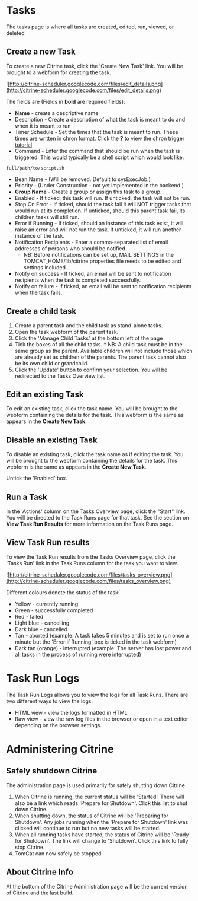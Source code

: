 

# Tasks #
The tasks page is where all tasks are created, edited, run, viewed, or deleted

## Create a new Task ##

To create a new Citrine task, click the 'Create New Task' link. You will be brought to a webform for creating the task.

![http://citrine-scheduler.googlecode.com/files/edit_details.png](http://citrine-scheduler.googlecode.com/files/edit_details.png)

The fields are (Fields in **bold** are required fields):
  * **Name** - create a descriptive name
  * Description - Create a description of what the task is meant to do and when it is meant to run
  * Timer Schedule - Set the times that the task is meant to run. These times are written in chron format. Click the **?** to view the [chron trigger tutorial](http://www.quartz-scheduler.org/docs/tutorials/crontrigger.html)
  * Command - Enter the command that should be run when the task is triggered. This would typically be a shell script which would look like:
```
full/path/to/script.sh
```
  * Bean Name - (Will be removed. Default to sysExecJob.)
  * Priority - (Under Construction - not yet implemented in the backend.)
  * **Group Name** - Create a group or assign this task to a group.
  * Enabled - If ticked, this task will run. If unticked, the task will not be run.
  * Stop On Error - If ticked, should the task fail it will NOT trigger tasks that would run at its completion. If unticked, should this parent task fail, its children tasks will still run.
  * Error if Running - If ticked, should an instance of this task exist, it will raise an error and will not run the task. If unticked, it will run another instance of the task.
  * Notification Recipients - Enter a comma-separated list of email addresses of persons who should be notified.
    * NB: Before notifications can be set up, MAIL SETTINGS in the TOMCAT\_HOME/lib/citrine.properties file needs to be edited and settings included.
  * Notify on success - If ticked, an email will be sent to notification recipients when the task is completed successfully.
  * Notify on failure - If ticked, an email will be sent to notification recipients when the task fails.

## Create a child task ##

  1. Create a parent task and the child task as stand-alone tasks.
  1. Open the task webform of the parent task.
  1. Click the 'Manage Child Tasks' at the bottom left of the page
  1. Tick the boxes of all the child tasks.
    * NB: A child task must be in the same group as the parent. Available children will not include those which are already set as children of the parents. The parent task cannot also be its own child or grandchild.
  1. Click the 'Update' button to confirm your selection. You will be redirected to the Tasks Overview list.

## Edit an existing Task ##

To edit an existing task, click the task name. You will be brought to the webform containing the details for the task. This webform is the same as appears in the **Create New Task**.

## Disable an existing Task ##

To disable an existing task, click the task name as if editing the task. You will be brought to the webform containing the details for the task. This webform is the same as appears in the **Create New Task**.

Untick the 'Enabled' box.

## Run a Task ##
In the 'Actions' column on the Tasks Overview page, click the "Start" link.
You will be directed to the Task Runs page for that task. See the section on **View Task Run Results** for more information on the Task Runs page.


## View Task Run results ##

To view the Task Run results from the Tasks Overview page, click the 'Tasks Run' link in the Task Runs column for the task you want to view.

![http://citrine-scheduler.googlecode.com/files/tasks_overview.png](http://citrine-scheduler.googlecode.com/files/tasks_overview.png)

Different colours denote the status of the task:
  * Yellow - currently running
  * Green - successfully completed
  * Red - failed
  * Light blue - cancelling
  * Dark blue - cancelled
  * Tan - aborted (example: A task takes 5 minutes and is set to run once a minute but the 'Error if Running' box is ticked in the task webform)
  * Dark tan (orange) - interrupted (example: The server has lost power and all tasks in the process of running were interrupted)

# Task Run Logs #
The Task Run Logs allows you to view the logs for all Task Runs. There are two different ways to view the logs:
  * HTML view - view the logs formatted in HTML
  * Raw view - view the raw log files in the browser or open in a text editor depending on the browser settings.

# Administering Citrine #

## Safely shutdown Citrine ##

The administration page is used primarily for safely shutting down Citrine.
  1. When Citrine is running, the current status will be 'Started'. There will also be a link which reads 'Prepare for Shutdown'. Click this list to shut down Citrine.
  1. When shutting down, the status of Citrine will be 'Preparing for Shutdown'. Any jobs running when the 'Prepare for Shutdown' link was clicked will continue to run but no new tasks will be started.
  1. When all running tasks have started, the status of Citrine will be 'Ready for Shutdown'. The link will change to 'Shutdown'. Click this link to fully stop Citrine.
  1. TomCat can now safely be stopped

## About Citrine Info ##
At the bottom of the Citrine Administration page will be the current version of Citrine and the last build.